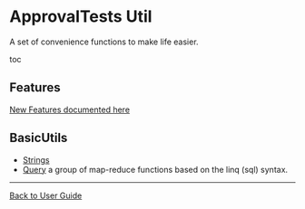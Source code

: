 <a id="top"></a>

# ApprovalTests Util
A set of convenience functions to make life easier.

toc

## Features
[New Features documented here](Features.md#top)

## BasicUtils

* [Strings](StringUtils.md#top)
* [Query](Queryable.md#top) a group of map-reduce functions based on the linq (sql) syntax.

---

[Back to User Guide](README.md#top)
